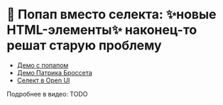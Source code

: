 # 🥨 Попап вместо селекта: ✨новые HTML-элементы✨ наконец-то решат старую проблему

- [Демо с попапом](https://pepelsbey.github.io/playground/popup-select/)
- [Демо Патрика Броссета](https://codepen.io/captainbrosset/pen/jOGVebx)
- [Селект в Open UI](https://open-ui.org/components/select)

Подробнее в видео: TODO
